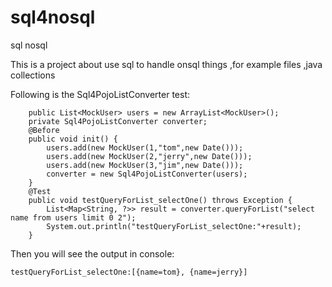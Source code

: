 sql4nosql
=========

sql nosql
 
This is a project about use sql to handle onsql things ,for example files ,java collections

Following is the Sql4PojoListConverter test:

        public List<MockUser> users = new ArrayList<MockUser>();
        private Sql4PojoListConverter converter;
        @Before
    	public void init() {
    		users.add(new MockUser(1,"tom",new Date()));
    		users.add(new MockUser(2,"jerry",new Date()));
    		users.add(new MockUser(3,"jim",new Date()));
    		converter = new Sql4PojoListConverter(users);
    	}
    	@Test
    	public void testQueryForList_selectOne() throws Exception {
    		List<Map<String, ?>> result = converter.queryForList("select name from users limit 0 2");
    		System.out.println("testQueryForList_selectOne:"+result);
    	} 
     
Then you will see the output in console:

    testQueryForList_selectOne:[{name=tom}, {name=jerry}]

